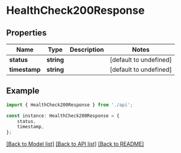 # HealthCheck200Response


## Properties

Name | Type | Description | Notes
------------ | ------------- | ------------- | -------------
**status** | **string** |  | [default to undefined]
**timestamp** | **string** |  | [default to undefined]

## Example

```typescript
import { HealthCheck200Response } from './api';

const instance: HealthCheck200Response = {
    status,
    timestamp,
};
```

[[Back to Model list]](../README.md#documentation-for-models) [[Back to API list]](../README.md#documentation-for-api-endpoints) [[Back to README]](../README.md)
